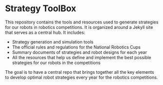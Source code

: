 # Strategy ToolBox

This repository contains the tools and resources used to generate strategies for our robots in robotics competitions. It is organized around a Jekyll site that serves as a central hub. It includes:

- Strategy generation and simulation tools
- The official rules and regulations for the National Robotics Cups
- Summary documents of strategies and robot designs for each year
- All the resources that help us define and implement the best possible strategies for our robots in the competitions

The goal is to have a central repo that brings together all the key elements to develop optimal robot strategies every year for the robotics competitions.
